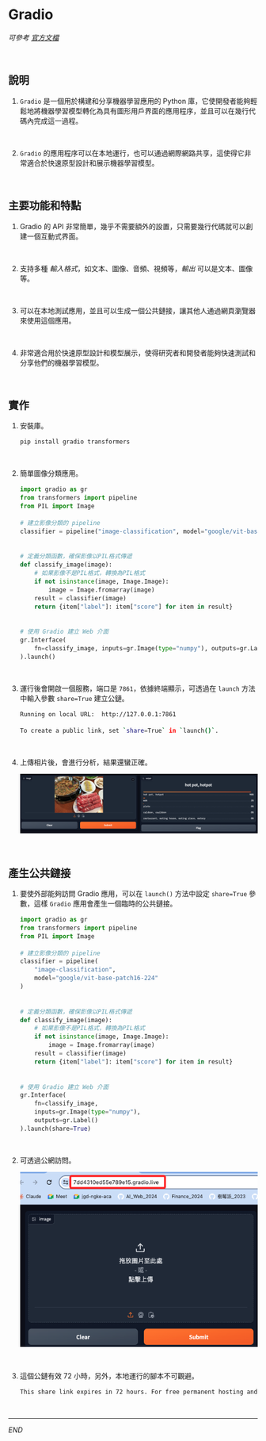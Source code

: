 # Gradio 

_可參考 [官方文檔](https://gradio.app/)_

<br>

## 說明

1. `Gradio` 是一個用於構建和分享機器學習應用的 Python 庫，它使開發者能夠輕鬆地將機器學習模型轉化為具有圖形用戶界面的應用程序，並且可以在幾行代碼內完成這一過程。

<br>

2. `Gradio` 的應用程序可以在本地運行，也可以通過網際網路共享，這使得它非常適合於快速原型設計和展示機器學習模型。

<br>

## 主要功能和特點

1. Gradio 的 API 非常簡單，幾乎不需要額外的設置，只需要幾行代碼就可以創建一個互動式界面。

<br>

2. 支持多種 _輸入格式_，如文本、圖像、音頻、視頻等，_輸出_ 可以是文本、圖像等。

<br>

3. 可以在本地測試應用，並且可以生成一個公共鏈接，讓其他人通過網頁瀏覽器來使用這個應用。

<br>

4. 非常適合用於快速原型設計和模型展示，使得研究者和開發者能夠快速測試和分享他們的機器學習模型。

<br>

## 實作

1. 安裝庫。

    ```bash
    pip install gradio transformers
    ```

<br>

2. 簡單圖像分類應用。

    ```python
    import gradio as gr
    from transformers import pipeline
    from PIL import Image

    # 建立影像分類的 pipeline
    classifier = pipeline("image-classification", model="google/vit-base-patch16-224")


    # 定義分類函數，確保影像以PIL格式傳遞
    def classify_image(image):
        # 如果影像不是PIL格式，轉換為PIL格式
        if not isinstance(image, Image.Image):
            image = Image.fromarray(image)
        result = classifier(image)
        return {item["label"]: item["score"] for item in result}


    # 使用 Gradio 建立 Web 介面
    gr.Interface(
        fn=classify_image, inputs=gr.Image(type="numpy"), outputs=gr.Label()
    ).launch()
    ```

<br>

3. 運行後會開啟一個服務，端口是 `7861`，依據終端顯示，可透過在 `launch` 方法中輸入參數 `share=True` 建立公鏈。

    ```bash
    Running on local URL:  http://127.0.0.1:7861

    To create a public link, set `share=True` in `launch()`.
    ```

<br>

4. 上傳相片後，會進行分析，結果還蠻正確。

    ![](images/img_15.png)

<br>

## 產生公共鏈接

1. 要使外部能夠訪問 Gradio 應用，可以在 `launch()` 方法中設定 `share=True` 參數，這樣 `Gradio` 應用會產生一個臨時的公共鏈接。

    ```python
    import gradio as gr
    from transformers import pipeline
    from PIL import Image

    # 建立影像分類的 pipeline
    classifier = pipeline(
        "image-classification",
        model="google/vit-base-patch16-224"
    )


    # 定義分類函數，確保影像以PIL格式傳遞
    def classify_image(image):
        # 如果影像不是PIL格式，轉換為PIL格式
        if not isinstance(image, Image.Image):
            image = Image.fromarray(image)
        result = classifier(image)
        return {item["label"]: item["score"] for item in result}


    # 使用 Gradio 建立 Web 介面
    gr.Interface(
        fn=classify_image,
        inputs=gr.Image(type="numpy"),
        outputs=gr.Label()
    ).launch(share=True)
    ```

<br>

2. 可透過公網訪問。

    ![](images/img_16.png)

<br>

3. 這個公鏈有效 72 小時，另外，本地運行的腳本不可觀避。

    ```bash
    This share link expires in 72 hours. For free permanent hosting and GPU upgrades, run `gradio deploy` from Terminal to deploy to Spaces (https://huggingface.co/spaces)
    ```

<br>

___

_END_